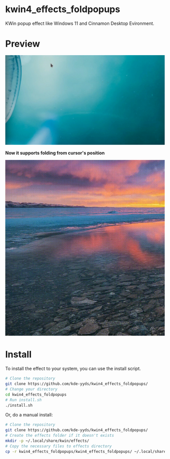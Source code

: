 # kwin4_effects_foldpopups
KWin popup effect like Windows 11 and Cinnamon Desktop Evironment.
# Preview
![foldpopus](assets/preview.gif)  
  
**Now it supports folding from cursor's position**  

![Fold from cursor Position](assets/folding_from_cursor_position.gif)



# Install
To install the effect to your system, you can use the install script.
```bash
# Clone the repository
git clone https://github.com/kde-yyds/kwin4_effects_foldpopups/
# Change your directory
cd kwin4_effects_foldpopups
# Run install.sh
./install.sh
```

Or, do a manual install:
```bash
# Clone the repository
git clone https://github.com/kde-yyds/kwin4_effects_foldpopups/
# Create the effects folder if it doesn't exists
mkdir -p ~/.local/share/kwin/effects/
# Copy the necessary files to effects directory
cp -r kwin4_effects_foldpopups/kwin4_effects_foldpopups/ ~/.local/share/kwin/effects/
```
